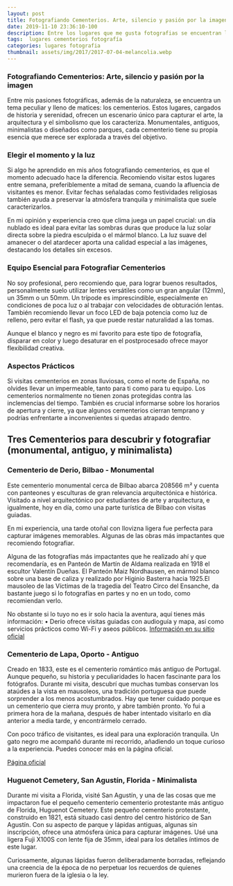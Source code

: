 ```yaml
---
layout: post
title: Fotografiando Cementerios. Arte, silencio y pasión por la imagen
date: 2019-11-10 23:36:10-100
description: Entre los lugares que me gusta fotografias se encuentran los cementerios. Estos lugares, cargados de historia y serenidad, ofrecen un escenario único para capturar el arte
tags:  lugares cementerios fotografía
categories: lugares fotografia
thumbnail: assets/img/2017/2017-07-04-melancolia.webp
---
```


### Fotografiando Cementerios: Arte, silencio y pasión por la imagen

Entre mis pasiones fotográficas, además de la naturaleza, se encuentra un tema peculiar y lleno de matices: los cementerios. Estos lugares, cargados de historia y serenidad, ofrecen un escenario único para capturar el arte, la arquitectura y el simbolismo que los caracteriza. Monumentales, antiguos, minimalistas o diseñados como parques, cada cementerio tiene su propia esencia que merece ser explorada a través del objetivo.

### Elegir el momento y la luz

Si algo he aprendido en mis años fotografiando cementerios, es que el momento adecuado hace la diferencia. Recomiendo visitar estos lugares entre semana, preferiblemente a mitad de semana, cuando la afluencia de visitantes es menor. Evitar fechas señaladas como festividades religiosas también ayuda a preservar la atmósfera tranquila y minimalista que suele caracterizarlos.

En mi opinión y experiencia creo que clima juega un papel crucial: un día nublado es ideal para evitar las sombras duras que produce la luz solar directa sobre la piedra esculpida o el mármol blanco. La luz suave del amanecer o del atardecer aporta una calidad especial a las imágenes, destacando los detalles sin excesos.

### Equipo Esencial para Fotografiar Cementerios

No soy profesional, pero recomiendo que, para lograr buenos resultados, personalmente suelo utilizar lentes versátiles como un gran angular (12mm), un 35mm o un 50mm. Un trípode es imprescindible, especialmente en condiciones de poca luz o al trabajar con velocidades de obturación lentas. También recomiendo llevar un foco LED de baja potencia como luz de relleno, pero evitar el flash, ya que puede restar naturalidad a las tomas.

Aunque el blanco y negro es mi favorito para este tipo de fotografía, disparar en color y luego desaturar en el postprocesado ofrece mayor flexibilidad creativa.

### Aspectos Prácticos
Si visitas cementerios en zonas lluviosas, como el norte de España, no olvides llevar un impermeable, tanto para ti como para tu equipo. Los cementerios normalmente no tienen zonas protegidas contra las inclemencias del tiempo. También es crucial informarse sobre los horarios de apertura y cierre, ya que algunos cementerios cierran temprano y podrías enfrentarte a inconvenientes si quedas atrapado dentro.

## Tres Cementerios para descubrir y fotografiar (monumental, antiguo, y minimalista)

### Cementerio de Derio, Bilbao - Monumental

Este cementerio monumental cerca de Bilbao abarca 208566 m² y cuenta con panteones y esculturas de gran relevancia arquitectónica e histórica. Visitado a nivel arquitectónico por estudiantes de arte y arquitectura, e igualmente, hoy en día, como una parte turística de Bilbao con visitas guiadas.

En mi experiencia, una tarde otoñal con llovizna ligera fue perfecta para capturar imágenes memorables. Algunas de las obras más impactantes que recomiendo fotografiar.

Alguna de las fotografías más impactantes que he realizado ahí y que recomendaría, es en Panteón de Martín de Aldama realizada en 1918 el escultor Valentín Dueñas. El Panteón Maiz Nordhausen, en mármol blanco sobre una base de caliza y realizado por Higinio Basterra hacia 1925.El mausoleo de las Víctimas de la tragedia del Teatro Circo del Ensanche, da bastante juego si lo fotografías en partes y no en un todo, como recomiendan verlo.

No obstante si lo tuyo no es ir solo hacia la aventura, aquí tienes más información:
• Derio ofrece visitas guiadas con audioguía y mapa, así como servicios prácticos como Wi-Fi y aseos públicos. 
[Información en su sitio oficial](https://bilbaozerbitzuak.bilbao.eus/cementerio-bilbao-folleto-visita/)

### Cementerio de Lapa, Oporto - Antiguo

Creado en 1833, este es el cementerio romántico más antiguo de Portugal. Aunque pequeño, su historia y peculiaridades lo hacen fascinante para los fotógrafos. Durante mi visita, descubrí que muchas tumbas conservan los ataúdes a la vista en mausoleos, una tradición portuguesa que puede sorprender a los menos acostumbrados. Hay que tener cuidado porque es un cementerio que cierra muy pronto, y abre también pronto. Yo fui a primera hora de la mañana, después de haber intentado visitarlo en día anterior a media tarde, y encontrármelo cerrado.

Con poco tráfico de visitantes, es ideal para una exploración tranquila. Un gato negro me acompañó durante mi recorrido, añadiendo un toque curioso a la experiencia. Puedes conocer más en la página oficial.

[Página oficial](https://irmandadedalapa.pt/)

### Huguenot Cemetery, San Agustín, Florida - Minimalista

Durante mi visita a Florida, visité San Agustín, y una de las cosas que me impactaron fue el pequeño cementerio cementerio protestante más antiguo de Florida, Huguenot Cemetery. Este pequeño cementerio protestante, construido en 1821, está situado casi dentro del centro histórico de San Agustín. Con su aspecto de parque y lápidas antiguas, algunas sin inscripción, ofrece una atmósfera única para capturar imágenes. Usé una ligera Fuji X100S con lente fija de 35mm, ideal para los detalles íntimos de este lugar.

Curiosamente, algunas lápidas fueron deliberadamente borradas, reflejando una creencia de la época de no perpetuar los recuerdos de quienes murieron fuera de la iglesia o la ley.

















